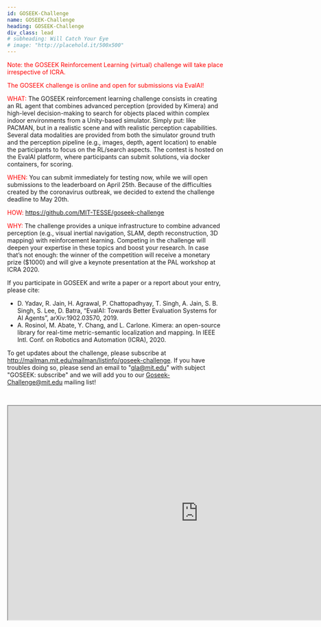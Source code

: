 ```yaml
---
id: GOSEEK-Challenge
name: GOSEEK-Challenge
heading: GOSEEK-Challenge
div_class: lead
# subheading: Will Catch Your Eye
# image: "http://placehold.it/500x500"
---
```

<font color="red">Note: the GOSEEK Reinforcement Learning (virtual) challenge will take place irrespective of ICRA. </font> 

<font color="red">The GOSEEK challenge is online and open for submissions via EvalAI!</font> 

<font color="red">WHAT:</font>  The GOSEEK reinforcement learning challenge consists in creating an RL agent that combines advanced perception (provided by Kimera) and high-level decision-making to search for objects placed within complex indoor environments from a Unity-based simulator. Simply put: like PACMAN, but in a realistic scene and with realistic perception capabilities. Several data modalities are provided from both the simulator ground truth and the perception pipeline (e.g., images, depth, agent location) to enable the participants to focus on the RL/search aspects. The contest is hosted on the EvalAI platform, where participants can submit solutions, via docker containers, for scoring.

<font color="red">WHEN:</font> You can submit immediately for testing now, while we will open submissions to the leaderboard on April 25th. Because of the difficulties created by the coronavirus outbreak, we decided to extend the challenge deadline to May 20th.

<font color="red">HOW:</font> <a href="https://github.com/MIT-TESSE/goseek-challenge">https://github.com/MIT-TESSE/goseek-challenge</a> 

<font color="red">WHY:</font> The challenge provides a unique infrastructure to combine advanced perception (e.g., visual inertial navigation, SLAM, depth reconstruction, 3D mapping) with reinforcement learning. Competing in the challenge will deepen your expertise in these topics and boost your research. In case that’s not enough: the winner of the competition will receive a monetary prize ($1000) and will give a keynote presentation at the PAL workshop at ICRA 2020.

If you participate in GOSEEK and write a paper or a report about your entry, please cite:
-	D. Yadav, R. Jain, H. Agrawal, P. Chattopadhyay, T. Singh, A. Jain, S. B. Singh, S. Lee, D. Batra, “EvalAI: Towards Better Evaluation Systems for AI Agents”, arXiv:1902.03570, 2019.
-	A. Rosinol, M. Abate, Y. Chang, and L. Carlone. Kimera: an open-source library for real-time metric-semantic localization and mapping. In IEEE Intl. Conf. on Robotics and Automation (ICRA), 2020.

To get updates about the challenge, please subscribe at <a href="http://mailman.mit.edu/mailman/listinfo/goseek-challenge">http://mailman.mit.edu/mailman/listinfo/goseek-challenge</a>. If you have troubles doing so, please send an email to "qla@mit.edu" with subject "GOSEEK: subscribe" and we will add you to our Goseek-Challenge@mit.edu mailing list!
   
&nbsp;
<div align="center">
    <iframe width="885" height="500" src="https://www.youtube.com/embed/KXTag0xsg28" allowfullscreen></iframe>
</div>

